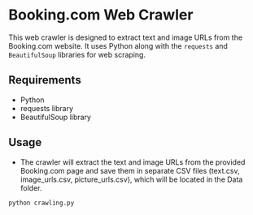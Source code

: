 # Booking.com Web Crawler

This web crawler is designed to extract text and image URLs from the Booking.com website. It uses Python along with the `requests` and `BeautifulSoup` libraries for web scraping.

## Requirements

- Python 
- requests library
- BeautifulSoup library

## Usage

- The crawler will extract the text and image URLs from the provided Booking.com page and save them in separate CSV files (text.csv, image_urls.csv, picture_urls.csv), which will be located in the Data folder.
```` bash
python crawling.py 